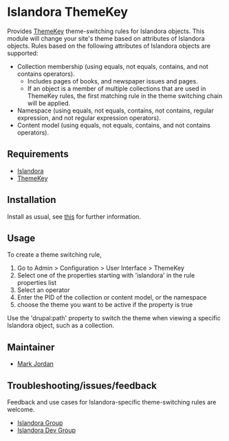 # Islandora ThemeKey

Provides [ThemeKey](https://www.drupal.org/project/themekey) theme-switching rules for Islandora objects. This module will change your site's theme based on attributes of Islandora objects. Rules based on the following attributes of Islandora objects are supported:

* Collection membership (using equals, not equals, contains, and not contains operators).
  * Includes pages of books, and newspaper issues and pages.
  * If an object is a member of multiple collections that are used in ThemeKey rules, the first matching rule in the theme switching chain will be applied.
* Namespace (using equals, not equals, contains, not contains, regular expression, and not regular expression operators).
* Content model (using equals, not equals, contains, and not contains operators).

## Requirements

* [Islandora](https://github.com/Islandora/islandora)
* [ThemeKey](https://dupal.org/project/themekey)

## Installation

Install as usual, see [this](https://drupal.org/documentation/install/modules-themes/modules-7) for further information.

## Usage

To create a theme switching rule,

1. Go to Admin > Configuration > User Interface > ThemeKey
2. Select one of the properties starting with 'islandora' in the rule properties list
3. Select an operator
4. Enter the PID of the collection or content model, or the namespace
5. choose the theme you want to be active if the property is true

Use the 'drupal:path' property to switch the theme when viewing a specific Islandora object, such as a collection.

## Maintainer

* [Mark Jordan](https://github.com/mjordan)

## Troubleshooting/issues/feedback

Feedback and use cases for Islandora-specific theme-switching rules are welcome.

* [Islandora Group](https://groups.google.com/forum/?hl=en&fromgroups#!forum/islandora)
* [Islandora Dev Group](https://groups.google.com/forum/?hl=en&fromgroups#!forum/islandora-dev)

